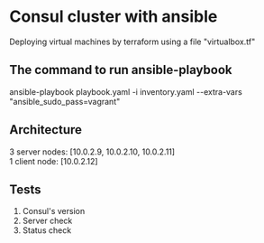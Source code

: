 Consul cluster with ansible
=========

Deploying virtual machines by terraform using a file "virtualbox.tf"

The command to run ansible-playbook
------------
ansible-playbook playbook.yaml -i inventory.yaml --extra-vars "ansible_sudo_pass=vagrant"


Architecture
------------
3 server nodes: [10.0.2.9, 10.0.2.10, 10.0.2.11] <br />
1 client node: [10.0.2.12]

Tests
------------
1. Consul's version
2. Server check
3. Status check
